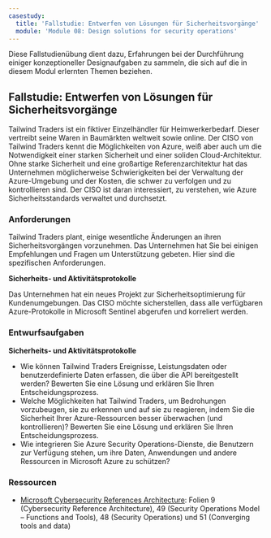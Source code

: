 ```yaml
---
casestudy:
  title: 'Fallstudie: Entwerfen von Lösungen für Sicherheitsvorgänge'
  module: 'Module 08: Design solutions for security operations'
---
```


Diese Fallstudienübung dient dazu, Erfahrungen bei der Durchführung einiger konzeptioneller Designaufgaben zu sammeln, die sich auf die in diesem Modul erlernten Themen beziehen.

## Fallstudie: Entwerfen von Lösungen für Sicherheitsvorgänge

Tailwind Traders ist ein fiktiver Einzelhändler für Heimwerkerbedarf. Dieser vertreibt seine Waren in Baumärkten weltweit sowie online. Der CISO von Tailwind Traders kennt die Möglichkeiten von Azure, weiß aber auch um die Notwendigkeit einer starken Sicherheit und einer soliden Cloud-Architektur. Ohne starke Sicherheit und eine großartige Referenzarchitektur hat das Unternehmen möglicherweise Schwierigkeiten bei der Verwaltung der Azure-Umgebung und der Kosten, die schwer zu verfolgen und zu kontrollieren sind. Der CISO ist daran interessiert, zu verstehen, wie Azure Sicherheitsstandards verwaltet und durchsetzt.

### Anforderungen

Tailwind Traders plant, einige wesentliche Änderungen an ihren Sicherheitsvorgängen vorzunehmen. Das Unternehmen hat Sie bei einigen Empfehlungen und Fragen um Unterstützung gebeten. Hier sind die spezifischen Anforderungen.

**Sicherheits- und Aktivitätsprotokolle** 

Das Unternehmen hat ein neues Projekt zur Sicherheitsoptimierung für Kundenumgebungen. Das CISO möchte sicherstellen, dass alle verfügbaren Azure-Protokolle in Microsoft Sentinel abgerufen und korreliert werden.

### Entwurfsaufgaben

**Sicherheits- und Aktivitätsprotokolle**

* Wie können Tailwind Traders Ereignisse, Leistungsdaten oder benutzerdefinierte Daten erfassen, die über die API bereitgestellt werden? Bewerten Sie eine Lösung und erklären Sie Ihren Entscheidungsprozess.
* Welche Möglichkeiten hat Tailwind Traders, um Bedrohungen vorzubeugen, sie zu erkennen und auf sie zu reagieren, indem Sie die Sicherheit Ihrer Azure-Ressourcen besser überwachen (und kontrollieren)? Bewerten Sie eine Lösung und erklären Sie Ihren Entscheidungsprozess.
* Wie integrieren Sie Azure Security Operations-Dienste, die Benutzern zur Verfügung stehen, um ihre Daten, Anwendungen und andere Ressourcen in Microsoft Azure zu schützen?

### Ressourcen

* [Microsoft Cybersecurity References Architecture](https://github.com/MicrosoftDocs/security/blob/main/Downloads/microsoft-cybersecurity-reference-architectures.pptx?raw=true): Folien 9 (Cybersecurity Reference Architecture), 49 (Security Operations Model – Functions and Tools), 48 (Security Operations) und 51 (Converging tools and data)
